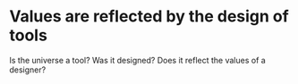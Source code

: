 # Values are reflected by the design of tools

Is the universe a tool? Was it designed? Does it reflect the values of a designer?

